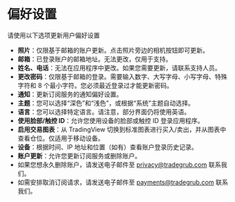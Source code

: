# **偏好设置**

请使用以下选项更新用户偏好设置
- **照片**：仅限基于邮箱的账户更新。点击照片旁边的相机按钮即可更新。
- **邮箱**：已登录账户的邮箱地址。无法更改，仅用于支持。
- **姓名、电话**：无法在应用程序中更改。如果您需要更新，请联系支持人员。
- **更改密码**：仅限基于邮箱的登录。需要输入数字、大写字母、小写字母、特殊字符和 8 个最小字符。您必须最近登录过才能更新密码。
- **通知**：更新订阅服务的通知偏好设置。
- **主题**：您可以选择“深色”和“浅色”，或根据“系统”主题自动选择。
- **语言**：您可以选择特定语言。请注意，部分界面仍将使用英语。
- **使用脸部/触控 ID**：允许您使用设备的脸部或触控 ID 登录应用程序。
- **启用交易图表**：从 TradingView 切换到标准图表进行买入/卖出，并从图表中查看仓位。仅适用于移动设备。
- **设备**：根据时间、IP 地址和位置（如有）查看账户登录历史记录。
- **账户更新**：允许您更新订阅服务或删除账户。
- 如果您想永久删除账户，请发送电子邮件至 [privacy@tradegrub.com](mailto:privacy@tradegrub.com) 联系我们。
- 如需安排取消订阅请求，请发送电子邮件至 [payments@tradegrub.com](mailto:payments@tradegrub.com) 联系我们。
